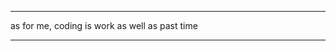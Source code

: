 -------------------------------------------------------------------------------------------------------------------------------

as for me, coding is work as well as past time                                                                                                                                                                                                    
                                                                                                                               
-------------------------------------------------------------------------------------------------------------------------------
